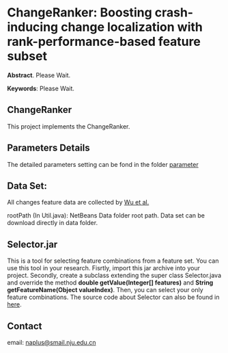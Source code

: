 # ChangeRanker: Boosting crash-inducing change localization with rank-performance-based feature subset

**Abstract**. Please Wait.   

**Keywords**: Please Wait.

## ChangeRanker
This project implements the ChangeRanker.

## Parameters Details
The detailed parameters setting can be fond in the folder [parameter](https://github.com/Naplues/ChangeRanker/blob/master/parameter/)

## Data Set:
All changes feature data are collected by [Wu et al.](http://101.96.10.64/sccpu2.cse.ust.hk/castle/materials/ChangeLocator.pdf)  

rootPath (In Util.java): NetBeans Data folder root path. Data set can be download directly in data folder.

## Selector.jar
This is a tool for selecting feature combinations from a feature set. You can use this tool in your research. Fisrtly, import this jar archive into your project. Secondly, create a subclass extending the super class Selector.java and override the method **double getValue(Integer[] features)** and **String getFeatureName(Object valueIndex)**. Then, you can select your only feature combinations. The source code about Selector can also be found in [here](https://github.com/Naplues/Selector).

## Contact
email: naplus@smail.nju.edu.cn
